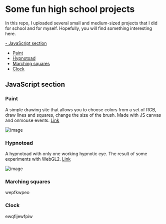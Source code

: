# Some fun high school projects

In this repo, I uploaded several small and medium-sized projects that I did for school and for myself. Hopefully, you will find something interesting here.

[- JavaScript section](https://github.com/cmcshnik/some-fun-high-school-projects/blob/main/README.md#javascript-section)
* [Paint](https://github.com/cmcshnik/some-fun-high-school-projects/blob/main/README.md#paint)
* [Hypnotoad](https://github.com/cmcshnik/some-fun-high-school-projects/blob/main/README.md#hypnotoad)
* [Marching squares](https://github.com/cmcshnik/some-fun-high-school-projects/blob/main/README.md#marching-squares)
* [Clock](https://github.com/cmcshnik/some-fun-high-school-projects/blob/main/README.md#clock)

## JavaScript section 

### Paint
A simple drawing site that allows you to choose colors from a set of RGB, draw lines and squares, change the size of the brush. Made with JS canvas and onmouse events. [Link](https://cmcshnik.github.io/some-fun-high-school-projects/Paint/)

![image](https://github.com/cmcshnik/some-fun-high-school-projects/assets/95929455/982fcb09-2b7f-48b1-abf9-537beb24c766)


### Hypnotoad
A hypnotoad with only one working hypnotic eye. The result of some experiments with WebGL2. [Link](https://cmcshnik.github.io/some-fun-high-school-projects/Hypnotoad/)

![image](https://github.com/cmcshnik/some-fun-high-school-projects/assets/95929455/bed09e3e-6ab6-45f3-8f66-df4faa29303a)


### Marching squares
wepfkwpeo

### Clock
ewqfijewfpiw
